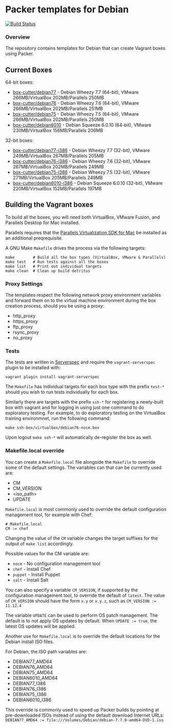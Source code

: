 # Packer templates for Debian
[![Build Status](https://box-cutter.ci.cloudbees.com/buildStatus/icon?job=debian-vm)](https://box-cutter.ci.cloudbees.com/job/debian-vm/)

### Overview

The repository contains templates for Debian that can create Vagrant boxes
using Packer.

## Current Boxes

64-bit boxes:

* [box-cutter/debian77](https://vagrantcloud.com/box-cutter/debian77) - Debian Wheezy 7.7 (64-bit), VMware 266MB/VirtualBox 202MB/Parallels 250MB
* [box-cutter/debian76](https://vagrantcloud.com/box-cutter/debian76) - Debian Wheezy 7.6 (64-bit), VMware 266MB/VirtualBox 202MB/Parallels 251MB
* [box-cutter/debian75](https://vagrantcloud.com/box-cutter/debian75) - Debian Wheezy 7.5 (64-bit), VMware 266MB/VirtualBox 202MB/Parallels 250MB
* [box-cutter/debian6010](https://vagrantcloud.com/box-cutter/debian6010) - Debian Squeeze 6.0.10 (64-bit), VMware 230MB/VirtualBox 156MB/Parallels 206MB

32-bit boxes:

* [box-cutter/debian77-i386](https://vagrantcloud.com/box-cutter/debian77-i386) - Debian Wheezy 7.7 (32-bit), VMware 249MB/VirtualBox 267MB/Parallels 205MB
* [box-cutter/debian76-i386](https://vagrantcloud.com/box-cutter/debian76-i386) - Debian Wheezy 7.6 (32-bit), VMware 267MB/VirtualBox 202MB/Parallels 249MB
* [box-cutter/debian75-i386](https://vagrantcloud.com/box-cutter/debian75-i386) - Debian Wheezy 7.5 (32-bit), VMware 271MB/VirtualBox 205MB/Parallels 249MB
* [box-cutter/debian6010-i386](https://vagrantcloud.com/box-cutter/debian6010-i386) - Debian Squeeze 6.0.10 (32-bit), VMware 220MB/VirtualBox 152MB/Parallels 197MB

## Building the Vagrant boxes

To build all the boxes, you will need both VirtualBox, VMware Fusion, and
Parallels Desktop for Mac installed.

Parallels requires that the
[Parallels Virtualization SDK for Mac](http://ww.parallels.com/downloads/desktop)
be installed as an additional preqrequisite.

A GNU Make `Makefile` drives the process via the following targets:

    make        # Build all the box types (VirtualBox, VMware & Parallels)
    make test   # Run tests against all the boxes
    make list   # Print out individual targets
    make clean  # Clean up build detritus

### Proxy Settings

The templates respect the following network proxy environment variables
and forward them on to the virtual machine environment during the box creation
process, should you be using a proxy:

* http_proxy
* https_proxy
* ftp_proxy
* rsync_proxy
* no_proxy

### Tests

The tests are written in [Serverspec](http://serverspec.org) and require the
`vagrant-serverspec` plugin to be installed with:

    vagrant plugin install vagrant-serverspec

The `Makefile` has individual targets for each box type with the prefix
`test-*` should you wish to run tests individually for each box.

Similarly there are targets with the prefix `ssh-*` for registering a
newly-built box with vagrant and for logging in using just one command to
do exploratory testing.  For example, to do exploratory testing
on the VirtualBox training environmnet, run the following command:

    make ssh-box/virtualbox/debian76-nocm.box

Upon logout `make ssh-*` will automatically de-register the box as well.

### Makefile.local override

You can create a `Makefile.local` file alongside the `Makefile` to override
some of the default settings.  The variables can that can be currently
used are:

* CM
* CM_VERSION
* \<iso_path\>
* UPDATE

`Makefile.local` is most commonly used to override the default configuration
management tool, for example with Chef:

    # Makefile.local
    CM := chef

Changing the value of the `CM` variable changes the target suffixes for
the output of `make list` accordingly.

Possible values for the CM variable are:

* `nocm` - No configuration management tool
* `chef` - Install Chef
* `puppet` - Install Puppet
* `salt`  - Install Salt

You can also specify a variable `CM_VERSION`, if supported by the
configuration management tool, to override the default of `latest`.
The value of `CM_VERSION` should have the form `x.y` or `x.y.z`,
such as `CM_VERSION := 11.12.4`

The variable `UPDATE` can be used to perform OS patch management.  The
default is to not apply OS updates by default.  When `UPDATE := true`,
the latest OS updates will be applied.

Another use for `Makefile.local` is to override the default locations
for the Debian install ISO files.

For Debian, the ISO path variables are:

* DEBIAN77_AMD64
* DEBIAN76_AMD64
* DEBIAN75_AMD64
* DEBIAN6010_AMD64
* DEBIAN77_I386
* DEBIAN76_I386
* DEBIAN75_I386
* DEBIAN6010_I386

This override is commonly used to speed up Packer builds by
pointing at pre-downloaded ISOs instead of using the default
download Internet URLs:
`DEBIAN77_AMD64 := file:///Volumes/Debian/debian-7.7.0-amd64-DVD-1.iso`
